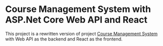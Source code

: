 # Course Management System with ASP.Net Core Web API and React

This project is a rewritten version of project [Course Management System](https://github.com/mahmudbera/CourseManagementSystem) with Web API as the backend and React as the frontend.
